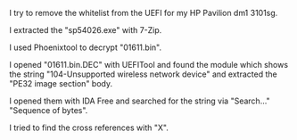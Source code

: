 I try to remove the whitelist from the UEFI for my HP Pavilion dm1 3101sg.

I extracted the "sp54026.exe" with 7-Zip.

I used Phoenixtool to decrypt "01611.bin".

I opened  "01611.bin.DEC" with UEFITool and found the module which shows the string "104-Unsupported wireless network device" and extracted the "PE32 image section" body.

I opened them with IDA Free and searched for the string via "Search..." "Sequence of bytes".

I tried to find the cross references with "X".
